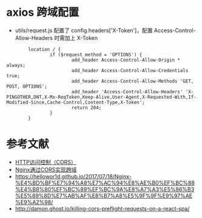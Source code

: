

# axios 跨域配置
- utils/request.js 配置了 config.headers['X-Token']，配置 Access-Control-Allow-Headers 时需加上 X-Token


```
        location / {
                if ($request_method = 'OPTIONS') {
                        add_header Access-Control-Allow-Origin * always;
                        add_header Access-Control-Allow-Credentials true;
                        add_header Access-Control-Allow-Methods 'GET, POST, OPTIONS';
                        add_header 'Access-Control-Allow-Headers' 'X-PINGOTHER,DNT,X-Mx-ReqToken,Keep-Alive,User-Agent,X-Requested-With,If-Modified-Since,Cache-Control,Content-Type,X-Token';
                        return 204;
                }
        }
```



# 参考文献
- [HTTP访问控制（CORS）](https://developer.mozilla.org/zh-CN/docs/Web/HTTP/Access_control_CORS)
- [Nginx通过CORS实现跨域](http://www.yunweipai.com/archives/9381.html)
- https://hellowor1d.github.io/2017/07/18/Nginx-%E4%BD%BF%E7%94%A8%E7%AC%94%E8%AE%B0%EF%BC%88%E4%B8%80%EF%BC%89%EF%BC%9A%E8%A7%A3%E5%86%B3%E5%89%8D%E7%AB%AF%E8%B7%A8%E5%9F%9F%E9%97%AE%E9%A2%98/
- http://damon.ghost.io/killing-cors-preflight-requests-on-a-react-spa/
